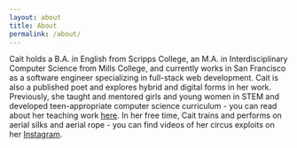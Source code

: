 ```yaml
---
layout: about
title: About
permalink: /about/
---
```


Cait holds a B.A. in English from Scripps College, an M.A. in Interdisciplinary Computer Science from Mills College, and currently works in San Francisco as a software engineer specializing in full-stack web development. Cait is also a published poet and explores hybrid and digital forms in her work. Previously, she taught and mentored girls and young women in STEM and developed teen-appropriate computer science curriculum - you can read about her teaching work
[here](https://news.digitalmediaacademy.org/2016/03/30/meet-cait-powell-made-by-girls-instructor/). In her free time, Cait trains and performs on aerial silks and aerial rope - you can find videos of her circus exploits on her [Instagram](https://www.instagram.com/cinnamonpeeler/).
